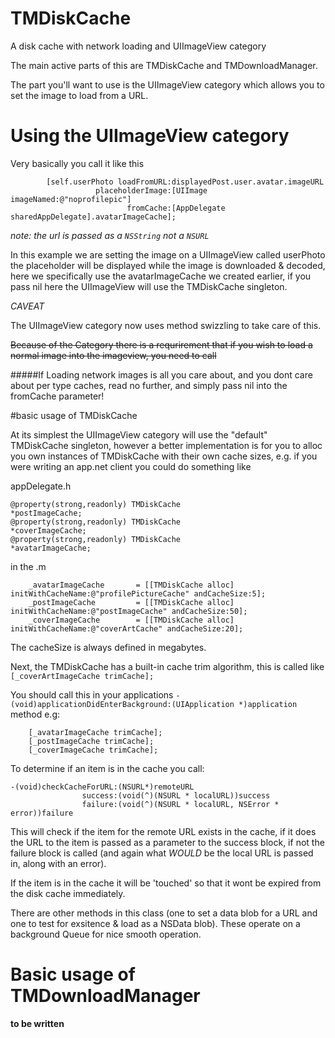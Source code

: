 TMDiskCache
===========

A disk cache with network loading and UIImageView category

The main active parts of this are TMDiskCache and TMDownloadManager.

The part you'll want to use is the UIImageView category which allows you to set the image to load from a URL.

# Using the UIImageView category


Very basically you call it like this

```
		[self.userPhoto loadFromURL:displayedPost.user.avatar.imageURL
				   placeholderImage:[UIImage imageNamed:@"noprofilepic"]
						  fromCache:[AppDelegate sharedAppDelegate].avatarImageCache];
```

*note: the url is passed as a ```NSString``` not a ```NSURL```*

In this example we are setting the image on a UIImageView called userPhoto the placeholder will be displayed while the image is downloaded & decoded, here we specifically use the avatarImageCache we created earlier, if you pass nil here the UIImageView will use the TMDiskCache singleton.

*CAVEAT*

The UIImageView category now uses method swizzling to take care of this.

~~Because of the Category there is a requrirement that if you wish to load a normal image into the imageview, you need to call~~

#####If Loading network images is all you care about, and you dont care about per type caches, read no further, and simply pass nil into the fromCache parameter!

#basic usage of TMDiskCache

At its simplest the UIImageView category will use the "default" TMDiskCache singleton, however a better implementation is for you to alloc you own instances of TMDiskCache with their own cache sizes, e.g. if you were writing an app.net client you could do something like 

appDelegate.h
```
@property(strong,readonly) TMDiskCache							*postImageCache;
@property(strong,readonly) TMDiskCache							*coverImageCache;
@property(strong,readonly) TMDiskCache							*avatarImageCache;
```

in the .m 
```
	_avatarImageCache		= [[TMDiskCache alloc] initWithCacheName:@"profilePictureCache" andCacheSize:5];
    _postImageCache			= [[TMDiskCache alloc] initWithCacheName:@"postImageCache" andCacheSize:50];
	_coverImageCache		= [[TMDiskCache alloc] initWithCacheName:@"coverArtCache" andCacheSize:20];
```

The cacheSize is always defined in megabytes.

Next, the TMDiskCache has a built-in cache trim algorithm, this is called like ```[_coverArtImageCache trimCache];```

You should call this in your applications ```- (void)applicationDidEnterBackground:(UIApplication *)application``` method e.g:
```
	[_avatarImageCache trimCache];
	[_postImageCache trimCache];
	[_coverImageCache trimCache];
```


To determine if an item is in the cache you call:

```
-(void)checkCacheForURL:(NSURL*)remoteURL
                success:(void(^)(NSURL * localURL))success
                failure:(void(^)(NSURL * localURL, NSError * error))failure
```

This will check if the item for the remote URL exists in the cache, if it does the URL to the item is passed as a parameter to the success block, if not the failure block is called (and again what *WOULD* be the local URL is passed in, along with an error).

If the item is in the cache it will be 'touched' so that it wont be expired from the disk cache immediately.

There are other methods in this class (one to set a data blob for a URL and one to test for exsitence & load as a NSData blob). These operate on a background Queue for nice smooth operation.

# Basic usage of TMDownloadManager

**to be written**
